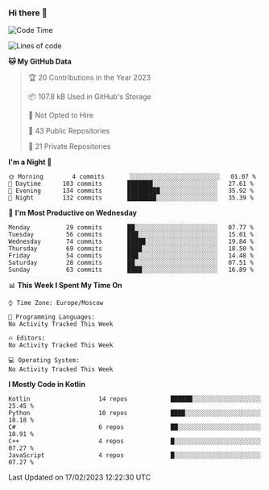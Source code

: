 ### Hi there 👋

<!--
**semwai/semwai** is a ✨ _special_ ✨ repository because its `README.md` (this file) appears on your GitHub profile.

Here are some ideas to get you started:

- 🔭 I’m currently working on ...
- 🌱 I’m currently learning ...
- 👯 I’m looking to collaborate on ...
- 🤔 I’m looking for help with ...
- 💬 Ask me about ...
- 📫 How to reach me: ...
- 😄 Pronouns: ...
- ⚡ Fun fact: ...
-->


<!--START_SECTION:waka-->
![Code Time](http://img.shields.io/badge/Code%20Time-0%20secs-blue)

![Lines of code](https://img.shields.io/badge/From%20Hello%20World%20I%27ve%20Written-1%20Million%20lines%20of%20code-blue)

**🐱 My GitHub Data** 

> 🏆 20 Contributions in the Year 2023
 > 
> 📦 107.8 kB Used in GitHub's Storage 
 > 
> 🚫 Not Opted to Hire
 > 
> 📜 43 Public Repositories 
 > 
> 🔑 21 Private Repositories  
 > 
**I'm a Night 🦉** 

```text
🌞 Morning        4 commits       ░░░░░░░░░░░░░░░░░░░░░░░░░   01.07 % 
🌆 Daytime      103 commits       ███████░░░░░░░░░░░░░░░░░░   27.61 % 
🌃 Evening      134 commits       █████████░░░░░░░░░░░░░░░░   35.92 % 
🌙 Night        132 commits       ████████░░░░░░░░░░░░░░░░░   35.39 % 

```
📅 **I'm Most Productive on Wednesday** 

```text
Monday          29 commits       ██░░░░░░░░░░░░░░░░░░░░░░░   07.77 % 
Tuesday         56 commits       ███░░░░░░░░░░░░░░░░░░░░░░   15.01 % 
Wednesday       74 commits       █████░░░░░░░░░░░░░░░░░░░░   19.84 % 
Thursday        69 commits       ████░░░░░░░░░░░░░░░░░░░░░   18.50 % 
Friday          54 commits       ███░░░░░░░░░░░░░░░░░░░░░░   14.48 % 
Saturday        28 commits       ██░░░░░░░░░░░░░░░░░░░░░░░   07.51 % 
Sunday          63 commits       ████░░░░░░░░░░░░░░░░░░░░░   16.89 % 

```


📊 **This Week I Spent My Time On** 

```text
⌚︎ Time Zone: Europe/Moscow

💬 Programming Languages: 
No Activity Tracked This Week

🔥 Editors: 
No Activity Tracked This Week

💻 Operating System: 
No Activity Tracked This Week

```

**I Mostly Code in Kotlin** 

```text
Kotlin                   14 repos            ██████░░░░░░░░░░░░░░░░░░░   25.45 % 
Python                   10 repos            ████░░░░░░░░░░░░░░░░░░░░░   18.18 % 
C#                       6 repos             ██░░░░░░░░░░░░░░░░░░░░░░░   10.91 % 
C++                      4 repos             █░░░░░░░░░░░░░░░░░░░░░░░░   07.27 % 
JavaScript               4 repos             █░░░░░░░░░░░░░░░░░░░░░░░░   07.27 % 

```



 Last Updated on 17/02/2023 12:22:30 UTC
<!--END_SECTION:waka-->
